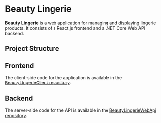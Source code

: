 # Beauty Lingerie

**Beauty Lingerie** is a web application for managing and displaying lingerie products. It consists of a React.js frontend and a .NET Core Web API backend.

## Project Structure

## Frontend

The client-side code for the application is available in the [BeautyLingerieClient repository](https://github.com/AndreaNikolchova/BeautyLingerie).

## Backend

The server-side code for the API is available in the [BeautyLingerieWebApi repository](https://github.com/AndreaNikolchova/BeautyLingerieWebApi).
  
